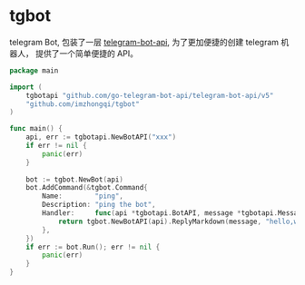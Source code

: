 # tgbot

telegram Bot, 包装了一层 [telegram-bot-api](https://github.com/go-telegram-bot-api/telegram-bot-api), 为了更加便捷的创建 telegram 机器人， 提供了一个简单便捷的 API。

```go
package main

import (
	tgbotapi "github.com/go-telegram-bot-api/telegram-bot-api/v5"
	"github.com/imzhongqi/tgbot"
)

func main() {
	api, err := tgbotapi.NewBotAPI("xxx")
	if err != nil {
		panic(err)
	}
	
	bot := tgbot.NewBot(api)
	bot.AddCommand(&tgbot.Command{
		Name:        "ping",
		Description: "ping the bot",
		Handler:     func(api *tgbotapi.BotAPI, message *tgbotapi.Message) error { 
			return tgbot.NewBotAPI(api).ReplyMarkdown(message, "hello,world") 
		},
	})
	if err := bot.Run(); err != nil {
		panic(err)
	}
}
```

